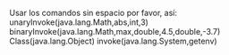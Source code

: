 Usar los comandos sin espacio por favor, así:
unaryInvoke(java.lang.Math,abs,int,3)
binaryInvoke(java.lang.Math,max,double,4.5,double,-3.7)
Class(java.lang.Object)
invoke(java.lang.System,getenv)
